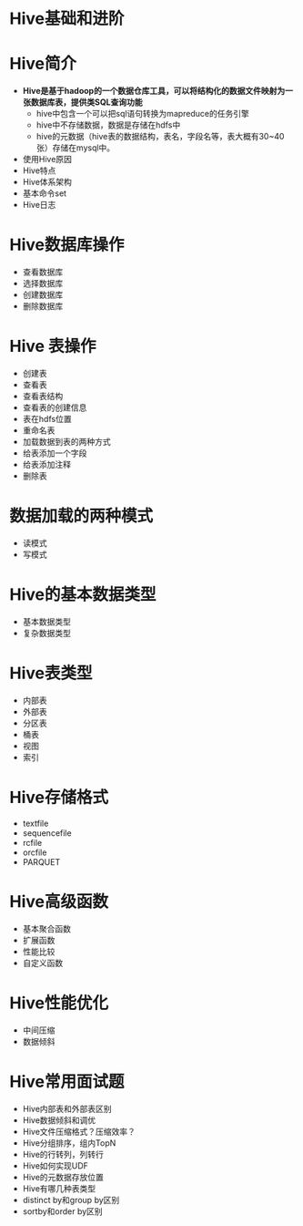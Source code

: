 # Hive基础和进阶

# Hive简介

 - **Hive是基于hadoop的一个数据仓库工具，可以将结构化的数据文件映射为一张数据库表，提供类SQL查询功能**
    - hive中包含一个可以把sql语句转换为mapreduce的任务引擎
    - hive中不存储数据，数据是存储在hdfs中
    - hive的元数据（hive表的数据结构，表名，字段名等，表大概有30~40张）存储在mysql中。
- 使用Hive原因
- Hive特点
- Hive体系架构
- 基本命令set
- Hive日志

# Hive数据库操作

 - 查看数据库
 - 选择数据库
 - 创建数据库
 - 删除数据库

# Hive 表操作

 - 创建表
 - 查看表
 - 查看表结构
 - 查看表的创建信息
 - 表在hdfs位置
 - 重命名表
 - 加载数据到表的两种方式
 - 给表添加一个字段
 - 给表添加注释
 - 删除表

# 数据加载的两种模式

 - 读模式
 - 写模式

# Hive的基本数据类型

 - 基本数据类型
 - 复杂数据类型

# Hive表类型

 - 内部表
 - 外部表
 - 分区表
 - 桶表
 - 视图
 - 索引



# Hive存储格式

 - textfile
 - sequencefile
 - rcfile
 - orcfile
 - PARQUET

# Hive高级函数

 - 基本聚合函数
 - 扩展函数
 - 性能比较
 - 自定义函数

# Hive性能优化

 - 中间压缩
 - 数据倾斜

# Hive常用面试题

 - Hive内部表和外部表区别
 - Hive数据倾斜和调优
 - Hive文件压缩格式？压缩效率？
 - Hive分组排序，组内TopN
 - Hive的行转列，列转行
 - Hive如何实现UDF
 - Hive的元数据存放位置
 - Hive有哪几种表类型
 - distinct by和group by区别
 - sortby和order by区别





